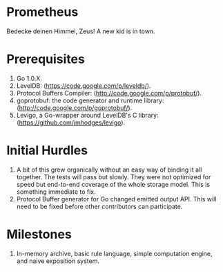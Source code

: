 Prometheus
==========

Bedecke deinen Himmel, Zeus!  A new kid is in town.

Prerequisites
=============
1.  Go 1.0.X.
2.  LevelDB: (https://code.google.com/p/leveldb/).
3.  Protocol Buffers Compiler: (http://code.google.com/p/protobuf/).
4.  goprotobuf: the code generator and runtime library: (http://code.google.com/p/goprotobuf/).
5.  Levigo, a Go-wrapper around LevelDB's C library: (https://github.com/jmhodges/levigo).

Initial Hurdles
===============
1.  A bit of this grew organically without an easy way of binding it all together.  The tests will pass but slowly.  They were not optimized for speed but end-to-end coverage of the whole storage model.  This is something immediate to fix.
2.  Protocol Buffer generator for Go changed emitted output API.  This will need to be fixed before other contributors can participate.


Milestones
==========
1.  In-memory archive, basic rule language, simple computation engine, and naive exposition system.
